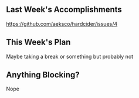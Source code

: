 ## Last Week's Accomplishments

https://github.com/aeksco/hardcider/issues/4

## This Week's Plan

Maybe taking a break or something but probably not

## Anything Blocking?

Nope
